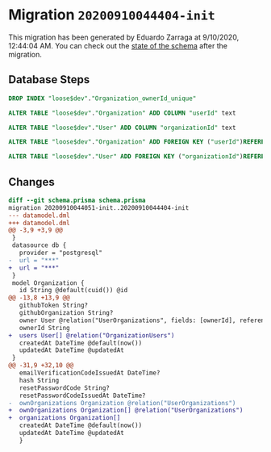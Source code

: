 # Migration `20200910044404-init`

This migration has been generated by Eduardo Zarraga at 9/10/2020, 12:44:04 AM.
You can check out the [state of the schema](./schema.prisma) after the migration.

## Database Steps

```sql
DROP INDEX "loose$dev"."Organization_ownerId_unique"

ALTER TABLE "loose$dev"."Organization" ADD COLUMN "userId" text   

ALTER TABLE "loose$dev"."User" ADD COLUMN "organizationId" text   

ALTER TABLE "loose$dev"."Organization" ADD FOREIGN KEY ("userId")REFERENCES "loose$dev"."User"("id") ON DELETE SET NULL ON UPDATE CASCADE

ALTER TABLE "loose$dev"."User" ADD FOREIGN KEY ("organizationId")REFERENCES "loose$dev"."Organization"("id") ON DELETE SET NULL ON UPDATE CASCADE
```

## Changes

```diff
diff --git schema.prisma schema.prisma
migration 20200910044051-init..20200910044404-init
--- datamodel.dml
+++ datamodel.dml
@@ -3,9 +3,9 @@
 }
 datasource db {
   provider = "postgresql"
-  url = "***"
+  url = "***"
 }
 model Organization {
   id String @default(cuid()) @id
@@ -13,8 +13,9 @@
   githubToken String?
   githubOrganization String?
   owner User @relation("UserOrganizations", fields: [ownerId], references: [id])
   ownerId String
+  users User[] @relation("OrganizationUsers")
   createdAt DateTime @default(now())
   updatedAt DateTime @updatedAt
 }
@@ -31,9 +32,10 @@
   emailVerificationCodeIssuedAt DateTime?
   hash String
   resetPasswordCode String?
   resetPasswordCodeIssuedAt DateTime?
-  ownOrganizations Organization @relation("UserOrganizations")
+  ownOrganizations Organization[] @relation("UserOrganizations")
+  organizations Organization[]
   createdAt DateTime @default(now())
   updatedAt DateTime @updatedAt
   }
```



